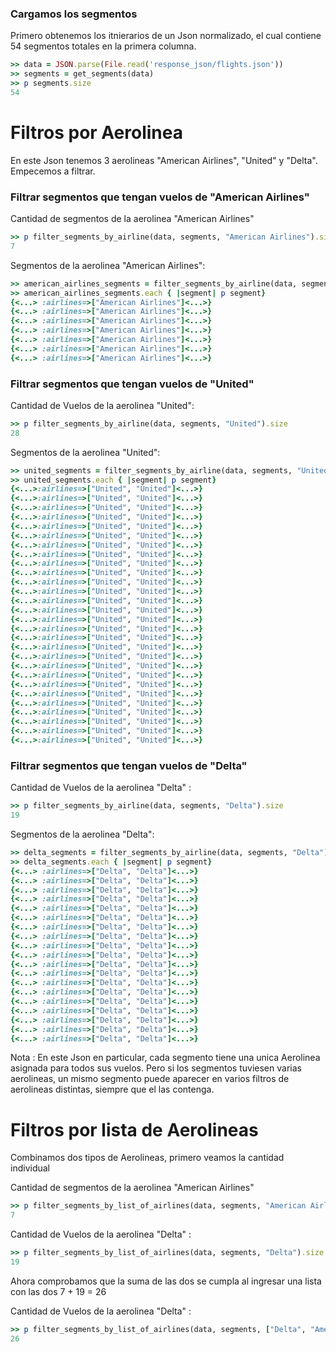 <!--
Load the necessary libraries
>> require_relative 'response_json/filter_and_sort_functions_for_segments.rb'
<...>

-->

### Cargamos los segmentos

Primero obtenemos los itnierarios de un Json normalizado, el cual contiene 54 segmentos totales en la
primera columna.
```ruby
>> data = JSON.parse(File.read('response_json/flights.json'))
>> segments = get_segments(data)
>> p segments.size
54
```

# Filtros por Aerolinea

En este Json tenemos 3 aerolineas  "American Airlines", "United"  y  "Delta".
Empecemos a filtrar.

### Filtrar segmentos que tengan vuelos de "American Airlines"

Cantidad de segmentos de la aerolinea "American Airlines"
```ruby
>> p filter_segments_by_airline(data, segments, "American Airlines").size
7
```

Segmentos de la aerolinea "American Airlines":
```ruby
>> american_airlines_segments = filter_segments_by_airline(data, segments, "American Airlines")
>> american_airlines_segments.each { |segment| p segment}
{<...> :airlines=>["American Airlines"]<...>}
{<...> :airlines=>["American Airlines"]<...>}
{<...> :airlines=>["American Airlines"]<...>}
{<...> :airlines=>["American Airlines"]<...>}
{<...> :airlines=>["American Airlines"]<...>}
{<...> :airlines=>["American Airlines"]<...>}
{<...> :airlines=>["American Airlines"]<...>}

```

### Filtrar segmentos que tengan vuelos de "United"

Cantidad de Vuelos de la aerolinea "United":
```ruby
>> p filter_segments_by_airline(data, segments, "United").size
28
```

Segmentos de la aerolinea "United":
```ruby
>> united_segments = filter_segments_by_airline(data, segments, "United")
>> united_segments.each { |segment| p segment}
{<...>:airlines=>["United", "United"]<...>}
{<...>:airlines=>["United", "United"]<...>}
{<...>:airlines=>["United", "United"]<...>}
{<...>:airlines=>["United", "United"]<...>}
{<...>:airlines=>["United", "United"]<...>}
{<...>:airlines=>["United", "United"]<...>}
{<...>:airlines=>["United", "United"]<...>}
{<...>:airlines=>["United", "United"]<...>}
{<...>:airlines=>["United", "United"]<...>}
{<...>:airlines=>["United", "United"]<...>}
{<...>:airlines=>["United", "United"]<...>}
{<...>:airlines=>["United", "United"]<...>}
{<...>:airlines=>["United", "United"]<...>}
{<...>:airlines=>["United", "United"]<...>}
{<...>:airlines=>["United", "United"]<...>}
{<...>:airlines=>["United", "United"]<...>}
{<...>:airlines=>["United", "United"]<...>}
{<...>:airlines=>["United", "United"]<...>}
{<...>:airlines=>["United", "United"]<...>}
{<...>:airlines=>["United", "United"]<...>}
{<...>:airlines=>["United", "United"]<...>}
{<...>:airlines=>["United", "United"]<...>}
{<...>:airlines=>["United", "United"]<...>}
{<...>:airlines=>["United", "United"]<...>}
{<...>:airlines=>["United", "United"]<...>}
{<...>:airlines=>["United", "United"]<...>}
{<...>:airlines=>["United", "United"]<...>}
{<...>:airlines=>["United", "United"]<...>}

```

### Filtrar segmentos que tengan vuelos de "Delta"

Cantidad de Vuelos de la aerolinea "Delta" :
```ruby
>> p filter_segments_by_airline(data, segments, "Delta").size
19
```
Segmentos de la aerolinea "Delta":
```ruby
>> delta_segments = filter_segments_by_airline(data, segments, "Delta")
>> delta_segments.each { |segment| p segment}
{<...> :airlines=>["Delta", "Delta"]<...>}
{<...> :airlines=>["Delta", "Delta"]<...>}
{<...> :airlines=>["Delta", "Delta"]<...>}
{<...> :airlines=>["Delta", "Delta"]<...>}
{<...> :airlines=>["Delta", "Delta"]<...>}
{<...> :airlines=>["Delta", "Delta"]<...>}
{<...> :airlines=>["Delta", "Delta"]<...>}
{<...> :airlines=>["Delta", "Delta"]<...>}
{<...> :airlines=>["Delta", "Delta"]<...>}
{<...> :airlines=>["Delta", "Delta"]<...>}
{<...> :airlines=>["Delta", "Delta"]<...>}
{<...> :airlines=>["Delta", "Delta"]<...>}
{<...> :airlines=>["Delta", "Delta"]<...>}
{<...> :airlines=>["Delta", "Delta"]<...>}
{<...> :airlines=>["Delta", "Delta"]<...>}
{<...> :airlines=>["Delta", "Delta"]<...>}
{<...> :airlines=>["Delta", "Delta"]<...>}
{<...> :airlines=>["Delta", "Delta"]<...>}
{<...> :airlines=>["Delta", "Delta"]<...>}

```

Nota :
En este Json en particular, cada segmento tiene una unica Aerolinea asignada para todos sus vuelos.
Pero si los segmentos tuviesen varias aerolineas, un mismo segmento puede aparecer en varios filtros
de aerolineas distintas, siempre que el las contenga.


# Filtros por lista de Aerolineas
Combinamos dos tipos de Aerolineas, primero veamos la cantidad individual

Cantidad de segmentos de la aerolinea "American Airlines"
```ruby
>> p filter_segments_by_list_of_airlines(data, segments, "American Airlines").size
7
```

Cantidad de Vuelos de la aerolinea "Delta" :
```ruby
>> p filter_segments_by_list_of_airlines(data, segments, "Delta").size
19
```

Ahora comprobamos que la suma de las dos se cumpla al ingresar una lista con las dos
7 + 19 = 26


Cantidad de Vuelos de la aerolinea "Delta" :
```ruby
>> p filter_segments_by_list_of_airlines(data, segments, ["Delta", "American Airlines"]).size
26
```
